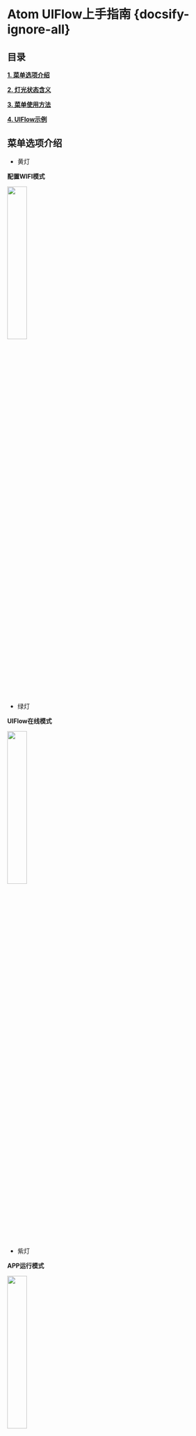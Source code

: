 # Atom UIFlow上手指南 {docsify-ignore-all}

## 目录

**[1. 菜单选项介绍](#菜单选项介绍)**

**[2. 灯光状态含义](#灯光状态含义)**

**[3. 菜单使用方法](#使用方法)**

**[4. UIFlow示例](#UIFlow示例)**


## 菜单选项介绍

- 黄灯

**配置WIFI模式**

<img src="assets/img/product_pics/core/minicore/atom/atom_01.jpg" width="30%">




- 绿灯

**UIFlow在线模式**

<img src="assets/img/product_pics/core/minicore/atom/atom_02.jpg" width="30%">



- 紫灯

**APP运行模式**

<img src="assets/img/product_pics/core/minicore/atom/atom_03.jpg" width="30%">



- 蓝灯

**USB模式**

<img src="assets/img/product_pics/core/minicore/atom/atom_04.jpg" width="30%">




## 灯光状态含义

- 红灯闪烁表示WIFI网络正在连接

- 红灯常亮表示WIFI连接失败，按下中间按键可重新连接

- 绿灯闪烁表示UIFLow服务器连接正常

- 蓝灯常亮表示UIFlow服务器未正常连接

- 蓝灯闪烁表示已进入USB模式

- 黄灯常亮表示需要WEB网络配置 

## 使用方法

1.	烧录完UIFlow固件设备默认进入WEB配网模式（黄灯常亮），此时Atom会自动发出WIFI热点，比如M5Stack-XXXX，连接此WIFI并打开浏览器输入192.168.4.1进入web配置页面，输入SSID和密码进行网络连接，此时红灯闪烁，连接成功后蓝灯短暂常亮(UIFlow服务器未连接)待到绿灯闪烁时表示UIFlow服务器连接正常，此时可进行在线编程。
<br>

2.	设备通电默认进入最后一次选择的模式，如需改变模式，只需在上电时（或重启时）按住中间按键不要松开，菜单模式以灯光的形式自动滚动，等到灯光变换为所需模式颜色时再松开。例如需要重新配置WIFI，设备上电或重启时按住中间按键不放，直到显示黄色呼吸灯时松开，此时即进入WIFI配置模式。
<br>

### UIFlow示例




